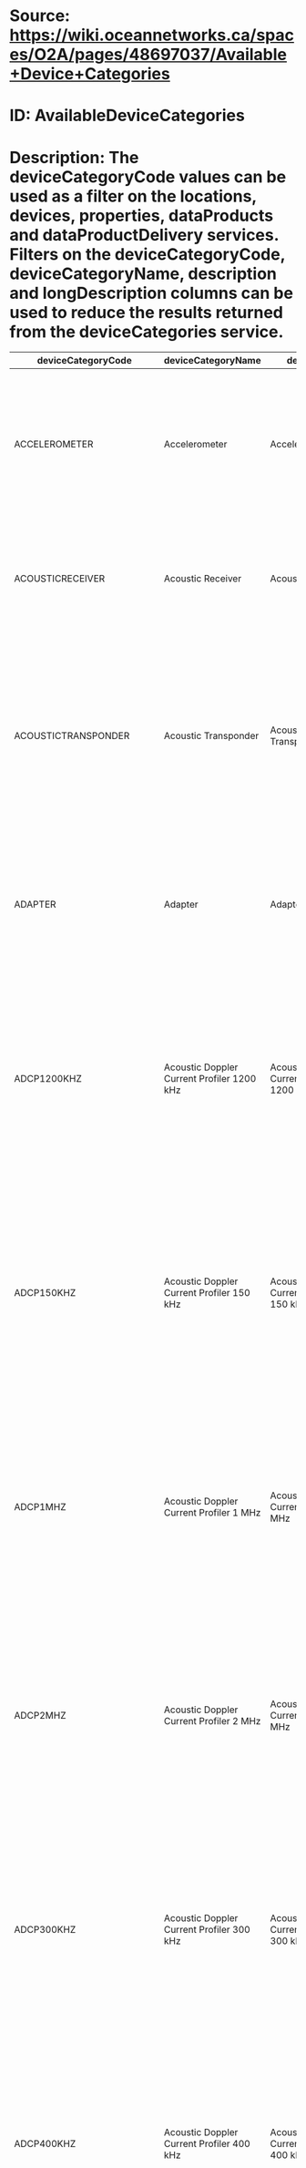 # Source: https://wiki.oceannetworks.ca/spaces/O2A/pages/48697037/Available+Device+Categories
# ID: AvailableDeviceCategories
# Description: The deviceCategoryCode values can be used as a filter on the locations, devices, properties, dataProducts and dataProductDelivery services. Filters on the deviceCategoryCode, deviceCategoryName, description and longDescription columns can be used to reduce the results returned from the deviceCategories service.

| deviceCategoryCode | deviceCategoryName | description | longDescription |
|---|---|---|---|
| ACCELEROMETER | Accelerometer | Accelerometer | Accelerometers are instruments that measure accelerations. Acceleration can be static such as gravity pulling objects toward the earth, or dynamic as caused by oscillatory movements of the instrument. |
| ACOUSTICRECEIVER | Acoustic Receiver | Acoustic Receiver | Acoustic receivers detect and decode transmissions from acoustic tags. Receivers are categorized as passive or active which define how the receivers are used. |
| ACOUSTICTRANSPONDER | Acoustic Transponder | Acoustic Transponder | An acoustic transponder is a device that can transmit and receive acoustic signals. When it receives a specific interrogation signal it responds by transmitting a specific reply signal. Transponders can be used for calculating distances or positioning information. |
| ADAPTER | Adapter | Adapter | Instrument adapters connect a variety of sensors and instruments. Typically, these devices do not collect any data, and our digital infrastructure system does not communicate with them. |
| ADCP1200KHZ | Acoustic Doppler Current Profiler 1200 kHz | Acoustic Doppler Current Profiler 1200 kHz | Acoustic Doppler Current Profilers are hydroacoustic instruments, similar to sonars. ADCPs measure current speed and direction at multiple predetermined depths simultaneously. ADCPs use the Doppler effect of sound waves that are scattered by particles in seawater over a depth range. |
| ADCP150KHZ | Acoustic Doppler Current Profiler 150 kHz | Acoustic Doppler Current Profiler 150 kHz | Acoustic Doppler Current Profilers (ADCP) are hydroacoustic instruments, similar to sonars. ADCPs measure current speed and direction at multiple predetermined depths simultaneously. ADCPs use the Doppler effect of sound waves that are scattered by particles in seawater over a depth range. |
| ADCP1MHZ | Acoustic Doppler Current Profiler 1 MHz | Acoustic Doppler Current Profiler 1 MHz | Acoustic Doppler Current Profilers are hydroacoustic instruments, similar to sonars. ADCPs measure current speed and direction at multiple predetermined depths simultaneously. ADCPs use the Doppler effect of sound waves that are scattered by particles in seawater over a depth range. |
| ADCP2MHZ | Acoustic Doppler Current Profiler 2 MHz | Acoustic Doppler Current Profiler 2 MHz | Acoustic Doppler Current Profilers are hydroacoustic instruments, similar to sonars. ADCPs measure current speed and direction at multiple predetermined depths simultaneously. ADCPs use the Doppler effect of sound waves that are scattered by particles in seawater over a depth range. |
| ADCP300KHZ | Acoustic Doppler Current Profiler 300 kHz | Acoustic Doppler Current Profiler 300 kHz | Acoustic Doppler Current Profilers (ADCP) are hydroacoustic instruments, similar to sonars. ADCPs measure current speed and direction at multiple predetermined depths simultaneously. ADCPs use the Doppler effect of sound waves that are scattered by particles in seawater over a depth range. |
| ADCP400KHZ | Acoustic Doppler Current Profiler 400 kHz | Acoustic Doppler Current Profiler 400 kHz | Acoustic Doppler Current Profilers are hydroacoustic instruments, similar to sonars. ADCPs measure current speed and direction at multiple predetermined depths simultaneously. ADCPs use the Doppler effect of sound waves that are scattered by particles in seawater over a depth range. |
| ADCP55KHZ | Acoustic Doppler Current Profiler 55 kHz | Acoustic Doppler Current Profiler 55 kHz | Acoustic Doppler Current Profilers are hydroacoustic instruments, similar to sonars. ADCPs measure current speed and direction at multiple predetermined depths simultaneously. ADCPs use the Doppler effect of sound waves that are scattered by particles in seawater over a depth range. |
| ADCP600KHZ | Acoustic Doppler Current Profiler 600 kHz | Acoustic Doppler Current Profiler 600 kHz | Acoustic Doppler Current Profilers (ADCP) are hydroacoustic instruments, similar to sonars. ADCPs measure current speed and direction at multiple predetermined depths simultaneously. ADCPs use the Doppler effect of sound waves that are scattered by particles in seawater over a depth range. |
| ADCP75KHZ | Acoustic Doppler Current Profiler 75 kHz | Acoustic Doppler Current Profiler 75 kHz | Acoustic Doppler Current Profilers (ADCP) are hydroacoustic instruments, similar to sonars. ADCPs measure current speed and direction at multiple predetermined depths simultaneously. ADCPs use the Doppler effect of sound waves that are scattered by particles in seawater over a depth range. |
| AISRECEIVER | Automatic Identification Systems Receiver | Automatic Identification Systems Receiver | Land-based Automatic Identification System (AIS) receivers provide data that track marine vessels within range of the receiver. The data are used to monitor, understand and mitigate the impacts of marine shipping activities. |
| ALTIMETER | Altimeter | Altimeter | Altimeters, or altitude meters, measure the altitude of an object above a fixed level, i.e., the seafloor. |
| BARPRESS | Barometric Pressure Sensor | Barometric Pressure Sensor | Barometric pressure sensors are used to monitor weather fluctuations and conditions above the surface of the water. |
| BARS | Benthic and Resistivity Sensors | Benthic and Resistivity Sensors | Benthic and Resistivity Sensors (BARS) collect measurements from hydrothermal vents, using sensors to measure resistivity, temperature, eH (oxidizing nature of seawater components) and hydrogen. |
| BBES | Benthic Biogeochemical Experiment System | Benthic Biogeochemical Experiment System | Filtered seawater is pumped into the reaction system through the centrifugal pump. Reaction starts by adding tracers through the peristaltic pump & valves. |
| BBS | Broadband Seismometer | Broadband Seismometer | Broadband Seismometers measure seismic waves over a broad frequency range depending on the device (e.g. 0.00278 Hz - 250 Hz). A broadband seismometer facilitates measurement of seismic events in the widest frequency band possible. |
| BENTHICCRAWLER | Benthic Crawler | Benthic Crawler | Benthic crawlers are subsea vehicles that crawl on the seafloor and carry out detailed investigations of processes influencing gas hydrates evolution at the seafloor. |
| BHTL | Borehole Temperature Logger | Borehole Temperature Logger | Borehole Temperature Loggers are instruments that record and store temperature data from a string of sensors. The sensors are spaced along a cable that extents hundreds of metres into a borehole drilled in the seafloor. The temperature measurements at various sub-seafloor depths are used to study the hydrology of the seafloor. |
| BIOFOULING | Anti-Biofouling Device | Anti-Biofouling Device | Anti-bio-fouling devices mitigate growth of micro-organisms, such as plants and algae, that grow on submerged structures. |
| BIOSPECTROMETER | Bioluminescence Spectrometer | Bioluminescence Spectrometer | A spectrometer is a device that forms a spectrum, often utilizing the phenomenon of dispersion. In optical spectroscopy, in particular, spectrometers show the intensity of light as a function of wavelength or of frequency. In addition, these devices are utilized to measure luminescence of emission spectra including information on intensity and direction from light pulses. In the case of underwater spectrometers, these instruments mainly focus on bioluminescence emissions and measuring the spectrum of absorption in water. |
| BOTTOMPROFILER | Sub-bottom Profiler | Sub-bottom Profiler | A sub-bottom profiler is an echosounder that penetrates beneath the seafloor. The backscatter data serves to obtain bathymetric data, and identify and characterize layers of seafloor and subseafloor sediment or rock. The frequency influences the range and spatial resolution. |
| BPR | Bottom Pressure Recorder | Bottom Pressure Recorder | Bottom Pressure Recorders (BPR) are instruments that can detect small changes in pressure on the seafloor. |
| CAMERA\_3D | 3D Camera | 3D Camera | Underwater 3D cameras consist of numerous cameras positioned to construct 3 dimensional or composite images of the marine environment. |
| CAMLIGHTS | Camera Lights | Camera Lights | Camera lights are used to improve visibility where cameras are deployed. Light controls and schedules can be remotely-controlled from on-shore using software. The length of time that lights are on is limited in order to minimize impact on the environment. |
| CAMSYSTEM | Camera System | Camera System | Camera systems are comprised of cameras, plus ancillary devices like pan, tilt, lights, and lasers. |
| CDOM | Coloured Dissolved Organic Matter | Coloured Dissolved Organic Matter | Coloured Dissolved Organic Matter (CDOM), or Chromophoric, is a component of dissolved organic matter (DOM) that is measured optically. CDOM fluorometers measure the intensity and wavelength distribution of an emission spectrum after excitation by a particular spectrum of light. These parameters detect the amount of CDOM, because it absorbs short wavelengths ranging from blue to ultraviolet. |
| CHEMINI | Chemical Miniaturized Analyzer | In Situ Iron Concentration Measurement | The In-Situ CHEmical MINIaturized (CHEMINI) sensor is a mono-parameter in situ chemical analyzer based on flow injection analysis and colorimetric detection to perform the analysis of dissolved iron and total sulphide in the seawater. |
| CO2SENSOR | Carbon Dioxide Sensor | Carbon Dioxide Sensor | Carbon Dioxide sensors monitor CO2 levels in the ocean. CO2 sensors measure the partial pressure, or the concentration of dissolved CO2 in seawater by a variety of techniques. |
| CORAS | Cabled Observatory Reciprocal Acoustic Scintillation | Cabled Observatory Reciprocal Acoustic Scintillation | The Cabled Observatory Reciprocal Acoustic Scintillation (CORAS) makes acoustic forward-scatter observations of hydrothermal plume dynamics. |
| CORK | Circulation Obviation Retrofit Kit | Circulation Obviation Retrofit Kit | Circulation Obviation Retrofit Kit (CORK) instruments seal the top of boreholes, to prevent circulation between the open hole and the ocean bottom water. CORKs monitor subseafloor hydrology by collecting in-situ pressure and temperature measurements from the formation deep below the seafloor. |
| COVIS | Cabled Observatory Vent Imaging Sonar | Cabled Observatory Vent Imaging Sonar | The Cabled Observatory Vent Imaging Sonar (COVIS) is a sonar system used to quantitatively image hydrothermal vents at the mid-ocean ridge. |
| CRUDEOILFLUOROMETER | Fluorometer Crude Oil | Fluorometer Crude Oil | Crude oil fluorometers use specific UV wavelengths for excitation. A specialized band pass emission filter is used for detecting a broad range of dissolved oil compounds or emulsions in water. The carbon structure of the compound will determine its fluorescent properties. The addition of additives will also affect the fluorescence properties of oils. The difference in crude oil fluorescence is primarily due to the refinement process. |
| CSEM | Controlled Source Electromagnetic Method | Controlled Source Electromagnetic Method | The Controlled Source Electromagnetic Method (CSEM) measures sub-surface resistivity structure through the measurement of the electromegnetic fields resulting from stimulation by a towed source. |
| CTD | Conductivity Temperature Depth | Conductivity Temperature (and Depth Sensor) | Conductivity Temperature Depth (CTD) is an instrument package that contains sensors for measuring the conductivity, temperature, and pressure of seawater. Salinity, sound velocity, depth and density are variables that can be derived from sensor measurements. CTDs can carry additional instruments and sensors such as oxygen sensors, turbidity sensors and fluorometers. |
| CTDPHOX | Integrated CTD pH O2 Instrument | Integrated CTD pH O2 Instrument | The integrated CTD pH O2 Instrument allows for pH measurements to be combined with critical oceanographic and biological measurements of temperature, salinity, and oxygen. |
| CURRENTMETER | Current Meter | Current Meter | Acoustic Current Meters (ACM) measure current speed and direction, using the Doppler Effect. Aquadopp current meters have a sensor head that contains 3 acoustic transducers, a tilt sensor, a temperature sensor and a pressure sensor. The instrument transmits a short pulse of sound, and then listens to its echo to measure the change in pitch or frequency. The change in pitch can determine the velocity of the current. |
| DATALOGGER | Datalogger | Datalogger | Data loggers, or recorder devices, are electronic devices that record data over time, or in relation to location, either with a built-in instrument or sensor or via external instruments and sensors, and are programmed with appropriate recording parameters. |
| DC90 | Profiling Winch | Profiling Winch | Profiling Winches are used to raise and lower a profiling instrument packages. Some winches can be remotely operated on-shore. |
| DEPTH\_TEMP | Temperature and Depth Logger | Temperature and Depth Logger | Temperature and Depth Loggers are instrument packages that contain sensors for measuring the temperature, and pressure of seawater. Depth is derived from sensor measurements. |
| DEPTHSENSOR | Depth Sensor | Depth Sensor | Depth sensors are devices that collect data on pressure and report it in depth values. These instruments are often used for work such as monitoring safe usage, ensuring appropriate deployments/sites, and proper documentation. |
| DIVE\_COMPUTER | Dive Computer | Dive Computer | Dive computers are devices used by scuba divers to measure the time and depth of a dive. |
| DLRAD | Campbell Scientific Datalogger | Data Logging System for Radiometers | Campbell Scientific Dataloggers are used for data acquisition and storage on the BC Ferries SeaKeeper system. The system supports several oceanographic sensors including temperature, conductivity, oxygen, chlorophyll and turbidity sensors. Typically, a meteorological station is also mounted on the ferry platforms. |
| DOM | Digital Optical Module | Digital Optical Module | Digital Optical Modules (DOM) have been a major part of the Strings for Absorption Length in Water (STRAW) project. The DOMs in this project detect light flashes from the Precision Optical Calibration Module (POCAM) as an emitter and and bioluminescence. The optical water properties can be deduced based on the detected light intensity and timing. This device is also used in the Pacific Ocean Neutrino Experiment (P-ONE) project. The components of the DOM in this project consist of photomultiplier tubes, scintillator muon trackers, and various other environmental sensors. |
| DRIFTER | Drifter Buoy | Drifter Buoy | Drifter buoys float on the sea surface and are used to investigate ocean currents and other parameters like temperature and salinity. |
| DSC | Still Camera | Still Camera | Underwater still cameras are mainly used for high resolution imaging on Remotely Operated Vehicles (ROV) during maintenance expeditions. |
| ECHOSOUNDERBIOA | Echosounder, Bioacoustic | Echosounder, Bioacoustic | Echosounders are used to measure acoustic backscatter as a proxy for detecting zooplankton, fish, bubbles or other particles in the water-column. An echosounder has one or more transducers which emit acoustic pulses at a particular frequency. When the pulses strike animals or other objects in the water, echoes are produced, which can be detected and converted by the transducers back into electrical signals. Software is then used to determine distances, sizes, concentrations and movements of organisms and other objects in the water. |
| ECHOSOUNDERHYDMB | Echosounder, Hydrographic Multibeam | Echosounder, Hydrographic Multibeam | Multibeam bathymetric echosounders acoustically map the seafloor. Typically mounted below a ship or remote operated vehicle (ROV), they transmit a narrow fan of acoustic beams from a transducer. These beams are reflected by the seafloor and received by the instrument. The return signal angle and travel time are used to calculate the depth and position for points on the seafloor. Motion and heading sensors are used to compensate for the relative movement of the instrument. |
| ECHOSOUNDERHYDSB | Echosounder, Hydrographic Single Beam | Echosounder, Hydrographic Single Beam | Single beam hydrographic echosounders provide precise measurements of depth to the seafloor. Typically mounted below a ship or remote operated vehicle (ROV), they transmit pulses into the water. These pulses are reflected by the seafloor and received by the instrument. The return signal and travel time are used to calculate the depth and position of the seafloor. |
| EEWAGGREGATOR | Earthquake Early Warning System Aggregator | Earthquake Early Warning System Aggregator | Earthquake Early Warning System Aggregator represents the digital entity that combines data feeds from a GPS and accelerometer, and contains the various processing modules. |
| FLNTU | Fluorometer Turbidity | Fluorometer Turbidity | Fluorometer Turbidity instruments measure chlorophyll fluorescence and turbidity within the same volume of seawater. The instrument uses a light emitting diode (LED) to provide an excitation source. The fluoresced light is received by a detector at a particular angle from the LED source, and uses an interference filter to discriminate against scattered excitation light. Turbidity is measured at the same time, by detecting scattered light from a LED, which is positioned at the same angle as the chlorophyll fluorescence. |
| FLUOROMETER | Fluorometer | Fluorometer | Fluorometers measure the amount of stimulated electromagnetic radiation (fluorescence) produced by pulses of electromagnetic radiation emitted into the water column. |
| GRAVIMETER | Gravimeter | Gravimeter | Gravimeters (or gravity meters) measure the gravity field of the Earth with such a resolution that they can detect very small changes in the underlying or surrounding structures. |
| GTD | Gas Tension Device | Gas Tension Device | Gas Tension Device (GTD) instruments measure gas tension, or total dissolved gas pressure. The total dissolved gas pressure in seawater is the sum of the partial pressures of all dissolved gases. The GTD operates by equilibrating a small volume of air trapped behind a semi-permeable membrane that is resistant to seawater. When the air sample is isolated from hydrostatic pressure, the measured pressure is solely from the gases in the seawater. This internal pressure is measured using a very stable pressure sensor. |
| H2OO2EXCHANGE | Water-Oxygen Exchange Device | Water-Oxygen Exchange Device | The Water-Oxygen Exchange Device affects oxygen solubility in water by using electromagnetic waves of specific frequency. The device can be used to increase or decrease oxygen concentration in water, depending on environmental needs. |
| HYDROPHONE | Hydrophone | Hydrophone | Hydrophones are devices containing transducers that convert underwater sound waves into electrical signals. They are acoustic instruments that can process data while they are being collected to produce calibrated waveform data. Hydrophones are typically used to study vocalizations of marine mammals, ship traffic and ambient noise. |
| ICE\_BUOY | Ice Buoy | Ice Buoy | Ice Mass Balance Buoys measure various parameters including ice surface and bottom position, ice drift, meteorological data, and snow-ice-ocean temperature profiles. |
| ICEPROFILER | Ice Profiler | Ice Profiler | Ice Profiler instruments are upward looking single beam echosounders mounted on the ocean floor and are specialized to measure ice draft. They can estimate ice forces, determine the thickness of ice, and the detail of the underside of sea-ice. |
| IMGROTARYSONAR | Imaging Rotary Sonar | Imaging Rotary Sonar | Imaging Rotary Sonars (IRS) are devices used in underwater mapping: imaging and profiling. An IRS transmits either conical or fan-shaped beam, and its range and resolution depends on the frequency and configuration of the device. Reflected signals, or echoes, are recorded and analyzed in order to develop an image of scanned area that includes information on the range between the sonar and the scanned object. |
| INTERNAL\_DEVICE\_MONITOR | Internal Device Monitor | Internal Device Monitor | Internal device monitors record the internal conditions of a another device or sensor. They are used to ensure proper functioning of the host instrument. |
| JB | Junction Box | Junction Box | Junction Boxes supply power and communications to deployed instruments. Junction boxes have a number of serial and ethernet ports, including 400V ethernet ports that enable connections to other junction boxes and high-voltage instruments. Junction boxes can convert high voltages to lower voltages (15V, 24V or 48V) required by many instruments. |
| LIDAR | LiDAR | LiDAR | The LiDAR (Light Detection And Ranging) device is used to measure scattering properties and absorption length in water. It uses a pulsed laser to send pulses of light down to an object and measures the time it takes to bounce off it and return back to the detector. |
| MAGNETOMETER | Magnetometer | Magnetometer | Magnetometers measure the direction, strength or variation of a magnetic field at a particular location. |
| MBIOSENSOR | Microbial Sensor | Microbial Sensor | Microbial sensors detect microbial activity in the seafloor sediment indirectly by measuring reduction-oxidation reactions. |
| MBPROFILESONAR | Multibeam Non-rotating Sonar | Multibeam Non-rotating Sonar | Multibeam non-rotating sonars transmit a pulse at a certain frequency along a number of narrow beams. The sonar processor looks at the return signal for each pulse and decides where along that pulse return time lays the strongest return, giving a single point in space, such as water column depth. |
| MBROTARYSONAR | Multibeam Rotary Sonar | Multibeam Rotary Sonar | Multibeam Rotary Sonars (MRS) are devices used in underwater imaging. The use of wide beam and high speed, allows the display of an image from a wide field of view in a video-like fashion. Mounted on a platform, a multibeam transducer rotates at fixed increments and intervals to survey up to 360 degrees. |
| METHSENSOR | Methane Sensor | Methane Sensor | Methane sensors measure the concentration of dissolved methane in the seawater. Gas molecules diffuse through the membrane to the detector chamber driven by the partial pressure gradient that exists between the chamber and the ambient water. The concentration difference between two solutions is referred to as methane concentration. |
| METSTN | Meteorological Station | Meteorological Station | Meteorological stations are instruments that make routine meteorological measurements on the atmosphere and are comprised of a suite of sensors. Typical examples of measurements include temperature, barometric pressure, humidity, rainfall, solar radiation, wind speed and direction. |
| MODEM | Modem | Modem | Modems include remote connections such as satellite and cellular modems. |
| MUONTRACKER | Muon Tracker | Muon Tracker | The Muon Tracker instrument is designed to measure muon rates. After the muons enter the instrument and deposit energy into the photomultiplier arrays, the scintillator tiles are hit and determine the direction of the muon. |
| MVP | Moving Vessel Profiler | Moving Vessel Profiler | Moving Vessel Profilers (MVP) are instruments that collect data sets from deep and shallow water. The MVP system includes a winch, deployment system and a device called a free fall fish. The winch and deployment system allows the free fall fish to be released from a vessel while it is moving. Once deployed, the free fall fish is an autonomous device that carries a variety of sensors and collects data as it swims around the water column. |
| NAV | Navigation System | Navigation | Navigational instruments are used to measure and record positional information of ships, buoys, and autonomous underwater vehicles (AUVs). Typical sensors include latitude, longitude, speed, heading, pitch, roll, and depth. |
| NITRATESENSOR | Nitrate sensor | Nitrate Sensor | Nitrate sensors measure the concentration of nitrate, a major nutrient for phytoplankton. |
| NODE | Node | Node | Nodes are underwater structures that interface between the backbone fibre-optic cable and extension cables to various platforms. |
| OCEANOGRAPHICRADAR | Oceanographic Radar System | Oceanographic Radar System | Oceanographic radars measure the ocean surface currents and waves in near real-time, by timing reflected radio waves, and contribute to an accurate prediction of severe weather conditions. |
| ORIENTATION | Orientation Instrument | Orientation | Orientation instruments are used on ships, ROVs and instrument packages to record variables like heading, pitch and roll. |
| OXYSENSOR | Oxygen Sensor | Oxygen Sensor | Oxygen sensors measure dissolved oxygen concentration in seawater. |
| PARTANALYZER | Particle Analyzer | Particle Analyzer | Particle Analyzers measure the size spectrum of particles suspended in it. |
| PHSENSOR | pH Sensor | pH Sensor | pH sensors measure the acidity, or alkalinity, of sea water by the concentration of hydrogen ions in the water column. |
| PIEZOMETER | Piezometer | Piezometer | Piezometers measure pore fluid pressures in shallow marine sediments. |
| PLANKTONCAMSYSTEM | Plankton Camera System | Plankton Camera System | Plankton Camera Systems are used to study particles and zooplankton simultaneously by quantifying them in a known volume of water. |
| PLANKTONSAMPLER | Plankton Sampler | Plankton Sampler | Plankton Samplers collect samples of plankton from the water column in a time series. Samples are analyzed upon the recovery of the instrument, to provide qualitative and quantitative information about plankton in the water column. |
| PLATFORM | Platform | Platform | A platform is a structure or vehicle which can host sensors or other platforms. A platform may be stationary or moving, and has an associated local coordinate frame that can be referenced to an external coordinate reference frame. The geospatial position and orientation of its sensors are often derived from the platform on which is mounted. |
| POCAM | Precision Optical Calibration Module | Precision Optical Calibration Module | Precision Optical Calibration Modules are used for the Strings for Absorption Length in Water (STRAW) project. POCAMs provide in-situ calibrated, isotropic, nanosecond light flashes in the range of 380 to 600 nm. |
| POWER\_SUPPLY | Power Supply | Power Supply | Power supplies provide power to associated devices. |
| PPPFLT | Precise Point Positioning - Float | Precise Point Positioning - Float | These precise point positioning processors are modules as part of an aggregate systems for the Earthquake Early Warning (EEW) installations. Within these processors, specially designed filters are applied to Global Navigation Satellite System and accelerometer input data. The processors output supports epicentre location and magnitude estimates for the larger earthquake detection system. This category corresponds to the floating point ambiguity resolution (AR) stream. |
| PPPINT | Precise Point Positioning - Integer | Precise Point Positioning - Integer | These precise point positioning processors are modules as part of an aggregate systems for the Earthquake Early Warning installations. These processors apply specially designed filters to Global Navigation Satellite System and accelerometer input data. Its output serves the larger earthquake detection system. This category corresponds to the integer ambiguity resolution (INT) stream. |
| PPPORB | Precise Point Positioning - Orbits | Precise Point Positioning - Orbits | These precise point positioning processors are modules as part of an aggregate systems for the Earthquake Early Warning (EEW) installations. These processors apply specially designed filters to Global Navigation Satellite System and accelerometer input data. Its output serves the larger earthquake detection system. This category corresponds to the broadband orbits (ORB) stream. |
| PRES | Pressure Gauge | Pressure Gauge | Pressure gauges are used to measure seafloor pressure. |
| PROFILESONAR | Profiling Sonar | Profiling Sonar | Profiling sonars are devices used in underwater profiling where quantitative measurements are required. A profiling sonar transmits a very narrow, conical beam that generates one point per ping, providing very high resolution. Reflected signals, or echoes, are recorded and analyzed in order to develop an image of scanned area that includes information on the range between the sonar and the scanned object. |
| PTL | Pan Tilt Lights | Pan Tilt Lights | Pan Tilt Lights are used for cameras and allow remotely controlled operations such as changing the camera's field of view and illuminating the subject matter. |
| PVCS | Pump and Valve Control System | Pump and Valve Control System | The Pump and Valve Control System (PVCS) is developed by Ocean Networks Canada. It monitors the operation of a pump and a set of valves while providing feedback using various sensors. |
| PYRANOMETER | Pyranometer | Pyranometer | Meteorological radiometers measure electromagnetic radiation in the atmosphere. Pyranometers measure broadband solar irradiance on a plane surface. |
| PYRGEOMETER | Pyrgeometer | Pyrgeometer | Meteorological radiometers measure electromagnetic radiation in the atmosphere. Pyrgeometers which measure infrared (IR) radiation. |
| RADIOMETER | Radiometer | Radiometer | Radiometers collect measurements of electromagnetic radiation in the ocean environment. |
| RAIN\_GAUGE | Precipitation Gauge | Precipitation Gauge | Precipitation gauges measure the rate of fall or the integrated amount of precipitation including rain, sleet, snow, or hail. |
| REFINEDFUELSFLUOROMETER | Fluorometer Refined Fuels | Fluorometer Refined Fuels | Refined fuels fluorometers use deep UV wavelengths for excitation. A broadband emission filter is used for detecting refined oils in water. |
| ROV\_CAMERA | Remotely Operated Vehicle Camera | Remotely Operated Vehicle Camera | Remotely Operated Vehicle (ROV) video cameras are used for many purposes. Operators can use ROV cameras for instrument operations, navigation, and maintenance procedures. They can also monitor the composition, abundance, behaviour, and interactions of organisms, and investigate the characteristics of seafloor geology. |
| SEDTRAP | Sediment Trap | Sediment Trap | Sediment traps use a conical-shaped trap to guide settling particles into a set of sample bottles. Separate bottle samples are collected as the instrument is rotated. Sediment traps can be remotely triggered by a user or on a set schedule. Sediment traps record operational conditions including the sample date, time, and temperature during each sampling event. Upon instrument recovery, the samples are analyzed in a lab for particle flux and composition over time. |
| SERVER | Server | Server | |
| SOUND\_SPEED\_SENSOR | Sound Speed Sensor | Sound Speed Sensor | The sound speed in water, such as at the ocean surface or surrounding a remote operated vehicle (ROV), is measured by sensors that use time of flight technology to provide low noise, high accuracy and high resolution data. Time of Flight (TOF) describes various methods and sensors that measure the time it takes for an object, particle or wave to travel a distance through a medium. Sound speed sensors are often installed on ships flow-through systems and on ROVs. |
| SPS | Short Period Seismometer | Short Period Seismometer | The Short Period Seismometers are compact, low-power, low-noise, ground velocity sensors with a typical bandwidth of 1 to 200 Hz, and are designed to monitor local seismicity. |
| STANDARDMODULE | Standard Module | Standard Module | The Standard Module is a common platform shared by all the STRAW-b project (STRings for Absorption Length in Water B) specialized modules. The components of the standard module provide power supply, data logging, and communication within specialized modules (eg. spectrometer, muon chamber, LiDAR). The independent standard modules in their own glass spheres that are not hosting specialized modules are used for testing the reliability of common components and recording environmental data and system health information. The standard module will continuously record information like power consumption, temperature, pressure, humidity, and directional information by the aid of acceleration and magnetic field sensors. By this, it delivers a valuable ping signal from the module positions, which can be used to check a successful deployment and the overall status of the modules. |
| SUSPENDED\_SEDPROFILER | Suspended Sediment Profiler | Suspended Sediment Profiler | Suspended Sediment Profilers (SSPs) consist of multiple acoustic transducers tuned to different frequencies, and rely on a principle, that the same sediment particle will scatter differently with acoustic waves of different frequencies. SSPs are active devices, which means they transmit and receive reflected acoustic signals (i.e. echoes). SSPs are high frequency acoustic profilers, used in sediment transport studies, including measurement of suspended sediment profiles, precision altimetry, dredge plumes and turbulence. |
| TARRAY | Temperature Array | Temperature Array | Temperature arrays are instruments that have multiple temperature sensors that are connected, but spatially distributed in a region of interest, such as the flanks of hydrothermal vents or around gas hydrate mounds. Specific details like spacing and sensor specifications vary. |
| TEMPHUMID | Air Temperature and Humidity Sensor | Air Temperature and Humidity Sensor | Air temperature and humidity sensors are used to monitor weather conditions above the surface of the water. Air temperature affects wind speed and direction, relative humidity, the rate of evaporation and precipitation in the atmosphere. Air temperature is measured in numerous ways including thermistors, thermocouples and mercury thermometers. Humidity is the amount of water vapour in the air and can indicate precipitation, dew or fog. Humidity is typically measured as absolute humidity (the water content of air), relative humidity (measures the current absolute humidity relative to maximum for that temperature), or specific humidity (as a ratio of water vapour content to the total air content based on a mass). |
| TEMPOMINI | Tempo-Mini Controller | Tempo-Mini Controller | Tempo-Mini (an instrument package developed and designed by IFREMER) is controlled by two Barix Barionets. These are universal data collection and communication devices configured for this system. |
| TEMPSENSOR | Temperature Sensor | Temperature Sensor | Temperature sensors measure water or ground temperatures. |
| TILTMTR | Tiltmeter | Tiltmeter | A tiltmeter is a sensitive inclinometer designed to measure very small changes from the vertical level, either on the ground or in structures. |
| TOWEDCAMERASYSTEM | Towed Camera System | Towed Camera System | Towed camera systems have many applications. The ability to capture video and still imagery makes them ideal for marine benthic monitoring, as well as other ocean surveys that require consistent transect imaging of the seafloor. |
| TRANSMISSOMETER | Transmissometer | Transmissometer | Transmissometers measure the transmission of light through seawater. Parallel rays of light in a spectral band are emitted from a source towards a light detector a set distance away. The fraction of light received is converted into a beam attenuation coefficient. |
| TSG | Thermosalinograph | Thermosalinograph | Thermosalinographs collect data from the sea surface via flow-through systems on vessels. Typically they are mounted near the front of the vessel in order to minimize contamination. Primary variables measured are temperature and conductivity, and other variables like salinity and density are derived. |
| TURBCHLFL | Turbidity, Chlorophyll and Fluorescence | Turbidity, Chlorophyll and Fluorescence | Turbidity, chlorophyll and fluorescence instruments detect light scattered by particles suspended in water, generating an output voltage proportional to turbidity or suspended solids. Scaling factors are used to convert the voltage readings to values representing chlorophyll concentration and turbidity. |
| TURBIDITYMETER | Turbidity Meter | Turbidity Meter | Turbidity meters are sensors that detect scattered light from suspended particles in water. The amount of scattered light that reaches the detector is proportional to the turbidity or particle concentration in the water. |
| UCRDS | Underwater Cavity Ring-down Spectroscopy | Underwater Cavity Ring-down Spectroscopy | Underwater Cavity Ring-Down Spectroscopy (UCRDS) is a highly sensitive optical spectroscopic technique that enables detection of trace gases in water by measuring the change of the monoexponential ring-down time attributable to the additional optical loss of an absorbing gaseous species present in the sample cavity. |
| UURS | Underwater Ultraviolet Raman Spectrometer | Underwater Ultraviolet Raman Spectrometer | The Underwater Ultraviolet Raman Spectrometer (UURS) is a sensor used to measure concentrations of dissolved chemicals directly from their ultraviolet absorption spectrum. A variety of chemicals absorb light in the UV, and each of these chemicals has a unique absorption spectrum. Concentration of these chemicals can be determined directly, with no chemical manipulation, by measuring the absorption spectrum of seawater in the UV and then deconvolving the spectra to yield the concentration of each component. |
| UWVOLTAMMETRICSYSTEM | Underwater Voltammetric System | Underwater Voltammetric System | Filtered seawater and reagents are pumped into the voltammetric system through a hydraulic relief system. The current produced from the reaction is measured for the calculation of the concentration of each ion. |
| VIDEOCAM | Video Camera | Video Camera | Video cameras record video of characteristics of the surrounding environments and can be deployed on fixed and mobile platforms. |
| VPBASE | Vertical Profiler System Base | Vertical Profiler System Base | A Vertical Profiler System (also known as an off-shore profiling system) is a mobile instrument platform that consists of a seafloor base unit and an instrument package that floats on a tethered cable. A winch on the base unit raises and lowers the instrument package. Cable spooled from the base is long enough for the instrument package to extend to the surface, collecting data throughout the water column. |
| VPINST | Vertical Profiler Instrument Package | Vertical Profiler Instrument Package | A Vertical Profiler Instrument Packages is a mobile instrument platform that consists of a seafloor base unit and an instrument package that floats on a tethered cable. Numerous instruments can be mounted to monitor oceanic variables, including: salinity, temperature, dissolved gases and nutrients, irradiance, currents, plankton and fish concentrations, and marine mammal movements. |
| WATERSAMPLER | Water sampler | Water Sampler | Water samplers are devices that collect physical samples of fluid. They can be remotely triggered, either manually or automatically, with a set schedule. Upon recovery, the fluid-filled containers can be processed to determine their chemical and biological constituents. |
| WAVE\_BUOY | Wave Buoy | Wave Buoy | Wave buoys provide measurements of wave conditions. Measurements include wave height, period, direction, and spread. |
| WAVELENGTHOPTICALMODULE | Wavelength Shifting Optical Module | Wavelength Shifting Optical Module | The Wavelength Shifting Optical Module (WOM) measures ultraviolet photons within its instrumented volume. It is constructed as a cylindrical tube painted with a wavelength shifting optical color. Inside the tube, the photons get absorbed and re-emitted in an optical regime where they are readout via two photomultiplier tubes. |
| WETLABS\_WQM | Water Quality Monitor | Water Quality Monitor | Water Quality Monitors (WQM) have sensors to measure temperature, salinity, depth, dissolved oxygen, chlorophyll fluorescence, turbidity and backscattering data. |
| WINDMONITOR | Wind Monitoring System | Wind Monitoring System | Wind monitoring systems measure the speed and direction of wind. |